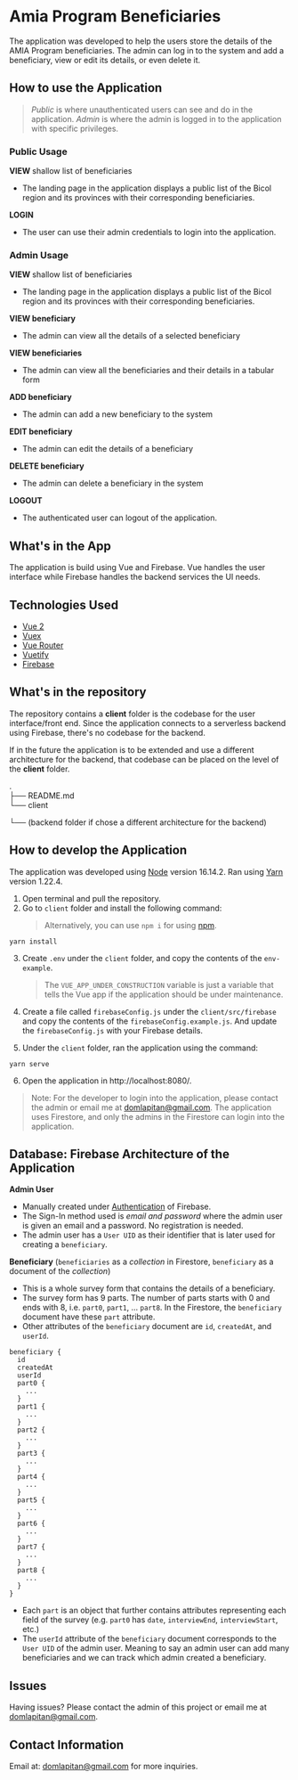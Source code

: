 # Amia Program Beneficiaries

The application was developed to help the users store the details of the AMIA Program beneficiaries. The admin can log in to the system and add a beneficiary, view or edit its details, or even delete it.

## How to use the Application

> _Public_ is where unauthenticated users can see and do in the application. _Admin_ is where the admin is logged in to the application with specific privileges.

### Public Usage

**VIEW** shallow list of beneficiaries

- The landing page in the application displays a public list of the Bicol region and its provinces with their corresponding beneficiaries.

**LOGIN**

- The user can use their admin credentials to login into the application.

### Admin Usage

**VIEW** shallow list of beneficiaries

- The landing page in the application displays a public list of the Bicol region and its provinces with their corresponding beneficiaries.

**VIEW beneficiary**

- The admin can view all the details of a selected beneficiary

**VIEW beneficiaries**

- The admin can view all the beneficiaries and their details in a tabular form

**ADD beneficiary**

- The admin can add a new beneficiary to the system

**EDIT beneficiary**

- The admin can edit the details of a beneficiary

**DELETE beneficiary**

- The admin can delete a beneficiary in the system

**LOGOUT**

- The authenticated user can logout of the application.

## What's in the App

The application is build using Vue and Firebase.
Vue handles the user interface while Firebase handles the backend services the UI needs.

## Technologies Used

- [Vue 2](https://vuejs.org/)
- [Vuex](https://vuex.vuejs.org/)
- [Vue Router](https://router.vuejs.org/)
- [Vuetify](https://vuetifyjs.com/en/)
- [Firebase](https://firebase.google.com/)

## What's in the repository

The repository contains a **client** folder is the codebase for the user interface/front end.
Since the application connects to a serverless backend using Firebase, there's no codebase for the backend.

If in the future the application is to be extended and use a different architecture for the backend, that codebase can be placed on the level of the **client** folder.

.\
├── README.md\
└── client

└── (backend folder if chose a different architecture for the backend)

## How to develop the Application

The application was developed using [Node](https://nodejs.org/en/) version 16.14.2. Ran using [Yarn](https://yarnpkg.com/) version 1.22.4.

1. Open terminal and pull the repository.
2. Go to `client` folder and install the following command:
   > Alternatively, you can use `npm i` for using [npm](https://www.npmjs.com/).

```
yarn install
```

3. Create `.env` under the `client` folder, and copy the contents of the `env-example`.

   > The `VUE_APP_UNDER_CONSTRUCTION` variable is just a variable that tells the Vue app if the application should be under maintenance.

4. Create a file called `firebaseConfig.js` under the `client/src/firebase` and copy the contents of the `firebaseConfig.example.js`. And update the `firebaseConfig.js` with your Firebase details.

5. Under the `client` folder, ran the application using the command:

```
yarn serve
```

6. Open the application in http://localhost:8080/.

> Note: For the developer to login into the application, please contact the admin or email me at domlapitan@gmail.com. The application uses Firestore, and only the admins in the Firestore can login into the application.

## Database: Firebase Architecture of the Application

**Admin User**

- Manually created under [Authentication](https://firebase.google.com/docs/auth) of Firebase.
- The Sign-In method used is _email and password_ where the admin user is given an email and a password. No registration is needed.
- The admin user has a `User UID` as their identifier that is later used for creating a `beneficiary`.

**Beneficiary** (`beneficiaries` as a _collection_ in Firestore, `beneficiary` as a document of the _collection_)

- This is a whole survey form that contains the details of a beneficiary.
- The survey form has 9 parts. The number of parts starts with 0 and ends with 8, i.e. `part0`, `part1`, ... `part8`. In the Firestore, the `beneficiary` document have these `part` attribute.
- Other attributes of the `beneficiary` document are `id`, `createdAt`, and `userId`.

```
beneficiary {
  id
  createdAt
  userId
  part0 {
    ...
  }
  part1 {
    ...
  }
  part2 {
    ...
  }
  part3 {
    ...
  }
  part4 {
    ...
  }
  part5 {
    ...
  }
  part6 {
    ...
  }
  part7 {
    ...
  }
  part8 {
    ...
  }
}
```

- Each `part` is an object that further contains attributes representing each field of the survey (e.g. `part0` has `date`, `interviewEnd`, `interviewStart`, etc.)
- The `userId` attribute of the `beneficiary` document corresponds to the `User UID` of the admin user. Meaning to say an admin user can add many beneficiaries and we can track which admin created a beneficiary.

## Issues

Having issues? Please contact the admin of this project or email me at domlapitan@gmail.com.

## Contact Information

Email at: domlapitan@gmail.com for more inquiries.

